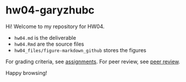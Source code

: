 # hw04-garyzhubc

Hi! Welcome to my repository for HW04. 

* `hw04.md` is the deliverable
* `hw04.Rmd` are the source files
* `hw04_files/figure-markdown_github` stores the figures

For grading criteria, see [assignments](http://stat545.com/Classroom/assignments/).
For peer review, see [peer review](http://stat545.com/Classroom/assignments/hw04/pr04.html).

Happy browsing!
